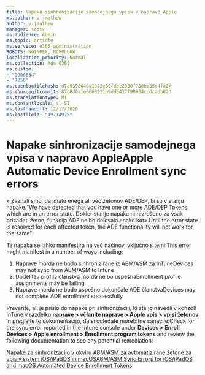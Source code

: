 ```yaml
---
title: Napake sinhronizacije samodejnega vpisa v napravo Apple
ms.author: v-jmathew
author: v-jmathew
manager: scotv
ms.audience: Admin
ms.topic: article
ms.service: o365-administration
ROBOTS: NOINDEX, NOFOLLOW
localization_priority: Normal
ms.collection: Adm_O365
ms.custom:
- "9000654"
- "7256"
ms.openlocfilehash: d7a9398046a1073e30fdbe2950f750bb55d4fa2f
ms.sourcegitcommit: 87c8d0a1e6668211b9dd5427f98984ccdcadb02d
ms.translationtype: MT
ms.contentlocale: sl-SI
ms.lasthandoff: 12/17/2020
ms.locfileid: "49714975"
---
```

# <a name="apple-automatic-device-enrollment-sync-errors"></a><span data-ttu-id="3160a-102">Napake sinhronizacije samodejnega vpisa v napravo Apple</span><span class="sxs-lookup"><span data-stu-id="3160a-102">Apple Automatic Device Enrollment sync errors</span></span>

<span data-ttu-id="3160a-103">» Zaznali smo, da imate enega ali več žetonov ADE/DEP, ki so v stanju napake.</span><span class="sxs-lookup"><span data-stu-id="3160a-103">“We have detected that you have one or more ADE/DEP Tokens which are in an error state.</span></span> <span data-ttu-id="3160a-104">Dokler stanje napake ni razrešeno za vsak prizadeti žeton, funkcija ADE ne bo delovala enako kot».</span><span class="sxs-lookup"><span data-stu-id="3160a-104">Until the error state is resolved for each affected token, the ADE functionality will not work for the same”.</span></span>

<span data-ttu-id="3160a-105">Ta napaka se lahko manifestira na več načinov, vključno s temi:</span><span class="sxs-lookup"><span data-stu-id="3160a-105">This error might manifest in a number of ways including:</span></span>

1. <span data-ttu-id="3160a-106">Naprave morda ne bodo sinhronizirane iz ABM/ASM za InTune</span><span class="sxs-lookup"><span data-stu-id="3160a-106">Devices may not sync from ABM/ASM to Intune</span></span>
2. <span data-ttu-id="3160a-107">Dodelitev profila članstva morda ne bo uspešna</span><span class="sxs-lookup"><span data-stu-id="3160a-107">Enrollment profile assignments may be failing</span></span>
3. <span data-ttu-id="3160a-108">Naprave morda ne bodo uspešno dokončale ADE članstva</span><span class="sxs-lookup"><span data-stu-id="3160a-108">Devices may not complete ADE enrollment successfully</span></span>

<span data-ttu-id="3160a-109">Preverite, ali je prišlo do napake pri sinhronizaciji, ki ste jo navedli v konzoli InTune v razdelku **naprave > včlanite naprave > Apple vpis > vpisi žetonov** in preglejte to dokumentacijo, da si ogledate morebitne sanacije:</span><span class="sxs-lookup"><span data-stu-id="3160a-109">Check for the sync error reported in the Intune console under **Devices > Enroll Devices > Apple enrollment > Enrollment program tokens** and review the following documentation to see any potential remediation:</span></span>

[<span data-ttu-id="3160a-110">Napake za sinhronizacijo v okviru ABM/ASM za avtomatizirane žetone za vpis v sistem iOS/iPadOS in macOS</span><span class="sxs-lookup"><span data-stu-id="3160a-110">ABM/ASM Sync Errors for iOS/iPadOS and macOS Automated Device Enrollment Tokens</span></span>](https://docs.microsoft.com/mem/intune/enrollment/troubleshoot-ios-enrollment-errors#resolutions-when-syncing-tokens-between-intune-and-abmasm-for-automated-device-enrollment)
